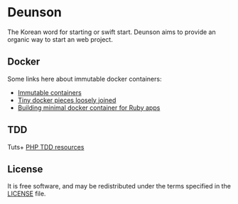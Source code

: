 # Deunson

The Korean word for starting or swift start. Deunson aims to provide an organic way to start an web project.


Docker
------

Some links here about immutable docker containers:

* [Immutable containers](http://stackoverflow.com/questions/26734402/how-to-upgrade-docker-container-after-its-image-changed)
* [Tiny docker pieces loosely joined](http://www.offermann.us/2013/12/tiny-docker-pieces-loosely-joined.html)
* [Building minimal docker container for Ruby apps](https://blog.codeship.com/build-minimal-docker-container-ruby-apps/)


TDD
---

Tuts+ [PHP TDD resources](http://code.tutsplus.com/series/test-driven-php--net-27482)




License
-------

It is free software, and may be redistributed under the terms specified in the [LICENSE] file.

[LICENSE]: /LICENSE

